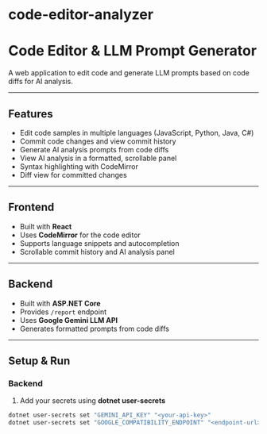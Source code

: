 # code-editor-analyzer

# Code Editor & LLM Prompt Generator

A web application to edit code and generate LLM prompts based on code diffs for AI analysis.

---

## Features

- Edit code samples in multiple languages (JavaScript, Python, Java, C#)
- Commit code changes and view commit history
- Generate AI analysis prompts from code diffs
- View AI analysis in a formatted, scrollable panel
- Syntax highlighting with CodeMirror
- Diff view for committed changes

---

## Frontend

- Built with **React**
- Uses **CodeMirror** for the code editor
- Supports language snippets and autocompletion
- Scrollable commit history and AI analysis panel

---

## Backend

- Built with **ASP.NET Core**
- Provides `/report` endpoint
- Uses **Google Gemini LLM API**
- Generates formatted prompts from code diffs

---

## Setup & Run

### Backend

1. Add your secrets using **dotnet user-secrets** 

```bash
dotnet user-secrets set "GEMINI_API_KEY" "<your-api-key>"
dotnet user-secrets set "GOOGLE_COMPATIBILITY_ENDPOINT" "<endpoint-url>"
